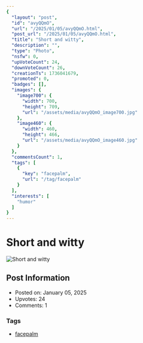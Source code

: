 ```yaml
---
{
  "layout": "post",
  "id": "avyQQmO",
  "url": "/2025/01/05/avyQQmO.html",
  "post_url": "/2025/01/05/avyQQmO.html",
  "title": "Short and witty",
  "description": "",
  "type": "Photo",
  "nsfw": 0,
  "upVoteCount": 24,
  "downVoteCount": 26,
  "creationTs": 1736041679,
  "promoted": 0,
  "badges": [],
  "images": {
    "image700": {
      "width": 700,
      "height": 709,
      "url": "/assets/media/avyQQmO_image700.jpg"
    },
    "image460": {
      "width": 460,
      "height": 466,
      "url": "/assets/media/avyQQmO_image460.jpg"
    }
  },
  "commentsCount": 1,
  "tags": [
    {
      "key": "facepalm",
      "url": "/tag/facepalm"
    }
  ],
  "interests": [
    "humor"
  ]
}
---
```


# Short and witty

![Short and witty](/assets/media/avyQQmO_image700.jpg)

## Post Information

- Posted on: January 05, 2025
- Upvotes: 24
- Comments: 1

### Tags

- [facepalm](/tag/facepalm)
